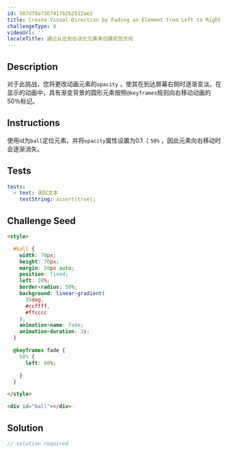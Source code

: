 ```yaml
---
id: 587d78a7367417b2b2512ae2
title: Create Visual Direction by Fading an Element from Left to Right
challengeType: 0
videoUrl: ''
localeTitle: 通过从左到右淡化元素来创建视觉方向
---
```


## Description
<section id="description">对于此挑战，您将更改动画元素的<code>opacity</code> ，使其在到达屏幕右侧时逐渐变淡。在显示的动画中，具有渐变背景的圆形元素按照<code>@keyframes</code>规则向右移动动画的50％标记。 </section>

## Instructions
<section id="instructions">使用id为<code>ball</code>定位元素，并将<code>opacity</code>属性设置为0.1（ <code>50%</code> ，因此元素向右移动时会逐渐消失。 </section>

## Tests
<section id='tests'>

```yml
tests:
  - text: 測試文本
    testString: assert(true);

```

</section>

## Challenge Seed
<section id='challengeSeed'>

<div id='html-seed'>

```html
<style>

  #ball {
    width: 70px;
    height: 70px;
    margin: 50px auto;
    position: fixed;
    left: 20%;
    border-radius: 50%;
    background: linear-gradient(
      35deg,
      #ccffff,
      #ffcccc
    );
    animation-name: fade;
    animation-duration: 3s;
  }

  @keyframes fade {
    50% {
      left: 60%;

    }
  }

</style>

<div id="ball"></div>

```

</div>



</section>

## Solution
<section id='solution'>

```js
// solution required
```
</section>
